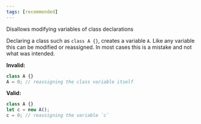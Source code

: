 ```yaml
---
tags: [recommended]
---
```


Disallows modifying variables of class declarations

Declaring a class such as `class A {}`, creates a variable `A`. Like any
variable this can be modified or reassigned. In most cases this is a mistake and
not what was intended.

**Invalid:**

```typescript
class A {}
A = 0; // reassigning the class variable itself
```

**Valid:**

```typescript
class A {}
let c = new A();
c = 0; // reassigning the variable `c`
```
